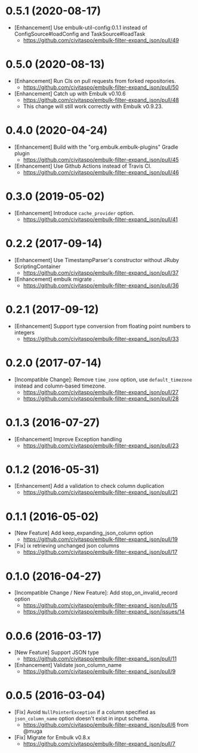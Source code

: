 0.5.1 (2020-08-17)
==================
- [Enhancement] Use embulk-util-config:0.1.1 instead of ConfigSource#loadConfig and TaskSource#loadTask
  - https://github.com/civitaspo/embulk-filter-expand_json/pull/49

0.5.0 (2020-08-13)
==================
- [Enhancement] Run CIs on pull requests from forked repositories.
  - https://github.com/civitaspo/embulk-filter-expand_json/pull/50
- [Enhancement] Catch up with Embulk v0.10.6
  - https://github.com/civitaspo/embulk-filter-expand_json/pull/48
  - This change will still work correctly with Embulk v0.9.23.

0.4.0 (2020-04-24)
==================
- [Enhancement] Build with the "org.embulk.embulk-plugins" Gradle plugin
  - https://github.com/civitaspo/embulk-filter-expand_json/pull/45
- [Enhancement] Use Github Actions instead of Travis CI.
  - https://github.com/civitaspo/embulk-filter-expand_json/pull/46

0.3.0 (2019-05-02)
==================
- [Enhancement] Introduce `cache_provider` option.
  - https://github.com/civitaspo/embulk-filter-expand_json/pull/41

0.2.2 (2017-09-14)
==================
- [Enhancement] Use TimestampParser's constructor without JRuby ScriptingContainer
  - https://github.com/civitaspo/embulk-filter-expand_json/pull/37
- [Enhancement] embulk migrate .
  - https://github.com/civitaspo/embulk-filter-expand_json/pull/36

0.2.1 (2017-09-12)
==================
- [Enhancement] Support type conversion from floating point numbers to integers
  - https://github.com/civitaspo/embulk-filter-expand_json/pull/33

0.2.0 (2017-07-14)
==================
- [Incompatible Change]: Remove `time_zone` option, use `default_timezone` instead and column-based timezone.
  - https://github.com/civitaspo/embulk-filter-expand_json/pull/27
  - https://github.com/civitaspo/embulk-filter-expand_json/pull/28


0.1.3 (2016-07-27)
==================
- [Enhancement] Improve Exception handling
  - https://github.com/civitaspo/embulk-filter-expand_json/pull/23

0.1.2 (2016-05-31)
==================
- [Enhancement] Add a validation to check column duplication
  - https://github.com/civitaspo/embulk-filter-expand_json/pull/21

0.1.1 (2016-05-02)
==================
- [New Feature] Add keep_expanding_json_column option
  - https://github.com/civitaspo/embulk-filter-expand_json/pull/19
- [Fix] ix retrieving unchanged json columns
  - https://github.com/civitaspo/embulk-filter-expand_json/pull/17

0.1.0 (2016-04-27)
==================
- [Incompatible Change / New Feature]: Add stop_on_invalid_record option
  - https://github.com/civitaspo/embulk-filter-expand_json/pull/15
  - https://github.com/civitaspo/embulk-filter-expand_json/issues/14

0.0.6 (2016-03-17)
==================
- [New Feature] Support JSON type
  - https://github.com/civitaspo/embulk-filter-expand_json/pull/11
- [Enhancement] Validate json_column_name
  - https://github.com/civitaspo/embulk-filter-expand_json/pull/9

0.0.5 (2016-03-04)
==================
- [Fix] Avoid `NullPointerException` if a column specified as `json_column_name` option doesn't exist in input schema.
  - https://github.com/civitaspo/embulk-filter-expand_json/pull/6 from @muga
- [Fix] Migrate for Embulk v0.8.x
  - https://github.com/civitaspo/embulk-filter-expand_json/pull/7
